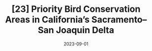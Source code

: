 ---
title: "[23] Priority Bird Conservation Areas in California’s Sacramento–San Joaquin Delta"
collection: publications
permalink: /publication/2023-PriorityBirdConservationAreas
date: 2023-09-01
venue: 'San Francisco Estuary and Watershed Science'
link: https://doi.org/10.15447/sfews.2023v21iss3art4
openaccess: true
citation: "Dybala KE, Sesser K, Reiter ME, Shuford WD, Golet GH, Hickey C, Gardali T (2023) Priority Bird Conservation Areas in California’s Sacramento–San Joaquin Delta. <i>San Francisco Estuary and Watershed Science</i> 21(3). DOI: 10.15447/sfews.2023v21iss3art4"
---